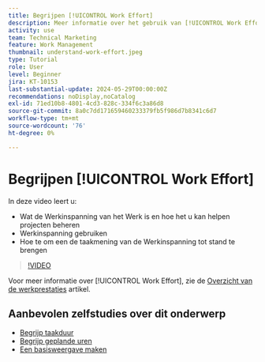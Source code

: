 ```yaml
---
title: Begrijpen [!UICONTROL Work Effort]
description: Meer informatie over het gebruik van [!UICONTROL Work Effort] voor een ruwe schatting van geplande uren in uw projectchronologie.
activity: use
team: Technical Marketing
feature: Work Management
thumbnail: understand-work-effort.jpeg
type: Tutorial
role: User
level: Beginner
jira: KT-10153
last-substantial-update: 2024-05-29T00:00:00Z
recommendations: noDisplay,noCatalog
exl-id: 71ed10b8-4801-4cd3-828c-334f6c3a86d8
source-git-commit: 8a0c7dd171659460233379fb5f986d7b8341c6d7
workflow-type: tm+mt
source-wordcount: '76'
ht-degree: 0%

---
```


# Begrijpen [!UICONTROL Work Effort]

In deze video leert u:

* Wat de Werkinspanning van het Werk is en hoe het u kan helpen projecten beheren
* Werkinspanning gebruiken
* Hoe te om een de taakmening van de Werkinspanning tot stand te brengen

>[!VIDEO](https://video.tv.adobe.com/v/3429446/?quality=12&learn=on)

Voor meer informatie over [!UICONTROL Work Effort], zie de [Overzicht van de werkprestaties](https://experienceleague.adobe.com/docs/workfront/using/manage-work/tasks/task-information/work-effort.html?lang=en) artikel.

## Aanbevolen zelfstudies over dit onderwerp

* [Begrijp taakduur](/help/manage-work/tasks/understand-task-durations.md)
* [Begrijp geplande uren](/help/manage-work/tasks/understand-planned-hours.md)
* [Een basisweergave maken](/help/reporting/basic-reporting/create-a-basic-view.md)

